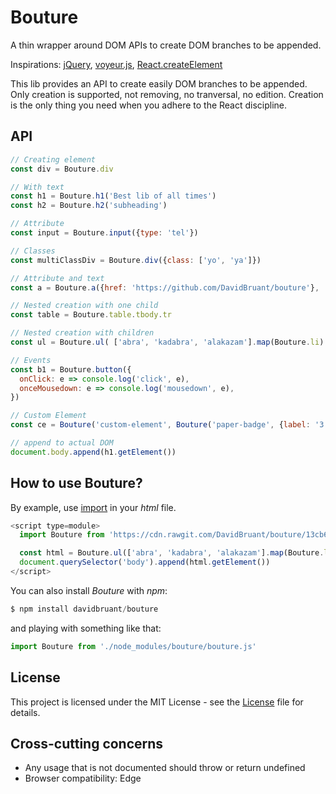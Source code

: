 # Bouture

A thin wrapper around DOM APIs to create DOM branches to be appended.

Inspirations: [jQuery](https://api.jquery.com/), [voyeur.js](http://adriancooney.ie/voyeur.js/), [React.createElement](https://reactjs.org/docs/react-api.html#createelement)

This lib provides an API to create easily DOM branches to be appended. Only creation is supported, not removing, no tranversal, no edition. Creation is the only thing you need when you adhere to the React discipline.

## API

````js
// Creating element
const div = Bouture.div

// With text
const h1 = Bouture.h1('Best lib of all times')
const h2 = Bouture.h2('subheading')

// Attribute
const input = Bouture.input({type: 'tel'})

// Classes
const multiClassDiv = Bouture.div({class: ['yo', 'ya']})

// Attribute and text
const a = Bouture.a({href: 'https://github.com/DavidBruant/bouture'}, 'bouture.js');

// Nested creation with one child
const table = Bouture.table.tbody.tr

// Nested creation with children
const ul = Bouture.ul( ['abra', 'kadabra', 'alakazam'].map(Bouture.li) )

// Events
const b1 = Bouture.button({
  onClick: e => console.log('click', e),
  onceMousedown: e => console.log('mousedown', e),
})

// Custom Element
const ce = Bouture('custom-element', Bouture('paper-badge', {label: '3'}))

// append to actual DOM
document.body.append(h1.getElement())
````

## How to use Bouture?

By example, use [import](https://developer.mozilla.org/en-US/docs/Web/JavaScript/Reference/Statements/import) in your *html* file.

````js
<script type=module>
  import Bouture from 'https://cdn.rawgit.com/DavidBruant/bouture/13cb6c68/bouture.js'

  const html = Bouture.ul(['abra', 'kadabra', 'alakazam'].map(Bouture.li))
  document.querySelector('body').append(html.getElement())
</script>
````

You can also install *Bouture* with *npm*:

````js
$ npm install davidbruant/bouture
````

and playing with something like that:

````js
import Bouture from './node_modules/bouture/bouture.js'
````


## License

This project is licensed under the MIT License - see the [License](./LICENSE) file for details.

## Cross-cutting concerns

- Any usage that is not documented should throw or return undefined
- Browser compatibility: Edge


